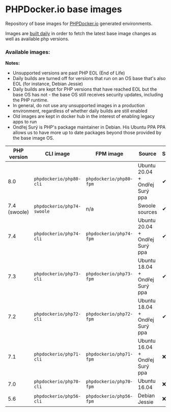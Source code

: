PHPDocker.io base images
========================

Repository of base images for [PHPDocker.io](http://phpdocker.io) generated environments.

Images are [built daily](https://ci.auronconsulting.co.uk/teams/main/pipelines/phpdocker-base-images) in order to fetch the latest base image changes as well as available php versions.

### Available images:

**Notes:**

* Unsupported versions are past PHP EOL (End of Life)
* Daily builds are turned off for versions that run on an OS base that's also EOL (for instance, Debian Jessie)
* Daily builds are kept for PHP versions that have reached EOL but the base OS has not - the base OS still receives security updates, including the PHP runtime.
* In general, do not use any unsupported images in a production environment, regardless of whether daily builds are still enabled
* Old images are kept in docker hub in the interest of enabling legacy apps to run
* Ondřej Surý is PHP's package maintainer in Debian. His Ubuntu PPA PPA allows us to have more up to date packages beyond those provided by the base image OS.

| PHP version  | CLI image | FPM image | Source | Supported | Daily builds? |
| ------------ | --------- |---------- |------- |----------- |-------------- |
| 8.0 | `phpdockerio/php80-cli` | `phpdockerio/php80-fpm` | Ubuntu 20.04 + Ondřej Surý ppa | ✔ | ✔ |
| 7.4 (swoole) | `phpdockerio/php74-swoole` | n/a | Swoole sources | ✔ | ✔ |
| 7.4 | `phpdockerio/php74-cli` | `phpdockerio/php74-fpm` | Ubuntu 20.04 + Ondřej Surý ppa | ✔ | ✔ |
| 7.3 | `phpdockerio/php73-cli` | `phpdockerio/php73-fpm` | Ubuntu 18.04 + Ondřej Surý ppa | ✔ | ✔ |
| 7.2 | `phpdockerio/php72-cli` | `phpdockerio/php72-fpm` | Ubuntu 18.04 + Ondřej Surý ppa | ✔ | ✔ |
| 7.1 | `phpdockerio/php71-cli` | `phpdockerio/php71-fpm` | Ubuntu 16.04 + Ondřej Surý ppa | ❌ | ✔ |
| 7.0 | `phpdockerio/php70-cli` | `phpdockerio/php70-fpm` | Ubuntu 16.04 | ❌ | ✔ |
| 5.6 | `phpdockerio/php56-cli` | `phpdockerio/php56-fpm` | Debian Jessie | ❌ | ❌ |

